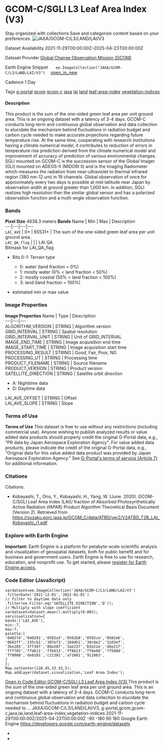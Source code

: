  
#  GCOM-C/SGLI L3 Leaf Area Index (V3) 
Stay organized with collections  Save and categorize content based on your preferences. 
![JAXA/GCOM-C/L3/LAND/LAI/V3](https://developers.google.com/earth-engine/datasets/images/JAXA/JAXA_GCOM-C_L3_LAND_LAI_V3_sample.png) 

Dataset Availability
    2021-11-29T00:00:00Z–2025-04-23T00:00:00Z 

Dataset Provider
     [ Global Change Observation Mission (GCOM) ](https://suzaku.eorc.jaxa.jp/GCOM/index.html) 

Earth Engine Snippet
     `    ee.ImageCollection("JAXA/GCOM-C/L3/LAND/LAI/V3")   ` [ open_in_new ](https://code.earthengine.google.com/?scriptPath=Examples:Datasets/JAXA/JAXA_GCOM-C_L3_LAND_LAI_V3) 

Cadence
    1 Day 

Tags
     [g-portal](https://developers.google.com/earth-engine/datasets/tags/g-portal) [gcom](https://developers.google.com/earth-engine/datasets/tags/gcom) [gcom-c](https://developers.google.com/earth-engine/datasets/tags/gcom-c) [jaxa](https://developers.google.com/earth-engine/datasets/tags/jaxa) [lai](https://developers.google.com/earth-engine/datasets/tags/lai) [land](https://developers.google.com/earth-engine/datasets/tags/land) [leaf-area-index](https://developers.google.com/earth-engine/datasets/tags/leaf-area-index) [vegetation-indices](https://developers.google.com/earth-engine/datasets/tags/vegetation-indices)
#### Description
This product is the sum of the one-sided green leaf area per unit ground area.
This is an ongoing dataset with a latency of 3-4 days.
GCOM-C conducts long-term and continuous global observation and data collection to elucidate the mechanism behind fluctuations in radiation budget and carbon cycle needed to make accurate projections regarding future temperature rise. At the same time, cooperating with research institutions having a climate numerical model, it contributes to reduction of errors in temperature rise prediction derived from the climate numerical model and improvement of accuracy of prediction of various environmental changes. SGLI mounted on GCOM-C is the succession sensor of the Global Imager (GLI) mounted on ADEOS-II (MIDORI II) and is the Imaging Radiometer which measures the radiation from near-ultraviolet to thermal infrared region (380 nm-12 um) in 19 channels. Global observation of once for approximately every two days is possible at mid-latitude near Japan by observation width at ground greater than 1,000 km. In addition, SGLI realizes high resolution than the similar global sensor and has a polarized observation function and a multi-angle observation function.
### Bands
**Pixel Size** 4638.3 meters 
**Bands**
Name | Min | Max | Description  
---|---|---|---  
`LAI_AVE` |  0*  |  65531*  | The sum of the one-sided green leaf area per unit ground area.  
`LAI_QA_flag` |  |  | LAI QA  
Bitmask for LAI_QA_flag
  * Bits 0-1: Terrain type 
    * 0: water (land fraction = 0%)
    * 1: mostly water (0% < land fraction < 50%)
    * 2: mostly coastal (50% < land fraction < 100%)
    * 3: land (land fraction = 100%)

  
* estimated min or max value 
### Image Properties
**Image Properties**
Name | Type | Description  
---|---|---  
ALGORITHM_VERSION | STRING | Algorithm version  
GRID_INTERVAL | STRING | Spatial resolution  
GRID_INTERVAL_UNIT | STRING | Unit of GRID_INTERVAL  
IMAGE_END_TIME | STRING | Image acquisition end time  
IMAGE_START_TIME | STRING | Image acquisition start time  
PROCESSING_RESULT | STRING | Good, Fair, Poor, NG  
PROCESSING_UT | STRING | Processing time  
PRODUCT_FILENAME | STRING | Source filename  
PRODUCT_VERSION | STRING | Product version  
SATELLITE_DIRECTION | STRING | Satellite orbit direction
  * A: Nighttime data
  * D: Daytime data

  
LAI_AVE_OFFSET | STRING | Offset  
LAI_AVE_SLOPE | STRING | Slope  
### Terms of Use
**Terms of Use**
This dataset is free to use without any restrictions (including commercial use). Anyone wishing to publish analyzed results or value added data products should properly credit the original G-Portal data, e.g., "PR data by Japan Aerospace Exploration Agency". For value added data products, please indicate the credit of the original G-Portal data, e.g., "Original data for this value added data product was provided by Japan Aerospace Exploration Agency."
See [G-Portal's terms of service (Article 7)](https://gportal.jaxa.jp/gpr/index/eula?lang=en) for additional information.
### Citations
Citations:
  * Kobayashi, T., Ono, Y., Kobayashi, H., Yang, W. (June. 2020). GCOM-C/SGLI Leaf Area Index (LAI)/ fraction of Absorbed Photosynthetically Active Radiation (fAPAR) Product Algorithm Theoretical Basis Document (Version 2). Retrieved from <https://suzaku.eorc.jaxa.jp/GCOM_C/data/ATBD/ver2/V2ATBD_T2B_LAI_Kobayashi_r1.pdf>


### Explore with Earth Engine
**Important:** Earth Engine is a platform for petabyte-scale scientific analysis and visualization of geospatial datasets, both for public benefit and for business and government users. Earth Engine is free to use for research, education, and nonprofit use. To get started, please [register for Earth Engine access.](https://console.cloud.google.com/earth-engine)
### Code Editor (JavaScript)
```
vardataset=ee.ImageCollection('JAXA/GCOM-C/L3/LAND/LAI/V3')
.filterDate('2021-12-01','2022-01-01')
// filter to daytime data only
.filter(ee.Filter.eq('SATELLITE_DIRECTION','D'));
// Multiply with slope coefficient
vardataset=dataset.mean().multiply(0.001);
varvisualization={
bands:['LAI_AVE'],
min:-7,
max:7,
palette:[
'040274','040281','0502a3','0502b8','0502ce','0502e6',
'0602ff','235cb1','307ef3','269db1','30c8e2','32d3ef',
'3be285','3ff38f','86e26f','3ae237','b5e22e','d6e21f',
'fff705','ffd611','ffb613','ff8b13','ff6e08','ff500d',
'ff0000','de0101','c21301','a71001','911003',
]
};
Map.setCenter(128.45,33.33,5);
Map.addLayer(dataset,visualization,'Leaf Area Index');
```
[ Open in Code Editor ](https://code.earthengine.google.com/?scriptPath=Examples:Datasets/JAXA/JAXA_GCOM-C_L3_LAND_LAI_V3)
[ GCOM-C/SGLI L3 Leaf Area Index (V3) ](https://developers.google.com/earth-engine/datasets/catalog/JAXA_GCOM-C_L3_LAND_LAI_V3)
This product is the sum of the one-sided green leaf area per unit ground area. This is an ongoing dataset with a latency of 3-4 days. GCOM-C conducts long-term and continuous global observation and data collection to elucidate the mechanism behind fluctuations in radiation budget and carbon cycle needed to …
JAXA/GCOM-C/L3/LAND/LAI/V3, g-portal,gcom,gcom-c,jaxa,lai,land,leaf-area-index,vegetation-indices 
2021-11-29T00:00:00Z/2025-04-23T00:00:00Z
-90 -180 90 180 
Google Earth Engine
https://developers.google.com/earth-engine/datasets
  * [ ](https://doi.org/https://suzaku.eorc.jaxa.jp/GCOM/index.html)
  * [ ](https://doi.org/https://developers.google.com/earth-engine/datasets/catalog/JAXA_GCOM-C_L3_LAND_LAI_V3)


